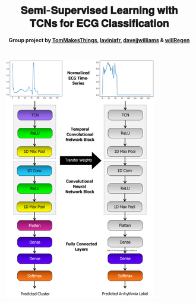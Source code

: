 <div align="center">
  <h1>𝐒𝐞𝐦𝐢-𝐒𝐮𝐩𝐞𝐫𝐯𝐢𝐬𝐞𝐝 𝐋𝐞𝐚𝐫𝐧𝐢𝐧𝐠 𝐰𝐢𝐭𝐡 𝐓𝐂𝐍𝐬 𝐟𝐨𝐫 𝐄𝐂𝐆 𝐂𝐥𝐚𝐬𝐬𝐢𝐟𝐢𝐜𝐚𝐭𝐢𝐨𝐧</h1>
  <p><b>Group project by <a href="https://github.com/TomMakesThings">TomMakesThings</a>, <a href="https://github.com/laviniafr">laviniafr</a>, <a href="https://github.com/davejjwilliams">davejjwilliams</a> & <a href="https://github.com/willRegen">willRegen</a></b></p>
</div>

<br>

<p><img src="https://github.com/TomMakesThings/Semi-Supervised-ECG-Classifier/blob/gh-pages/Assets/Images/TCN-Diagram.png" width=400></p>
